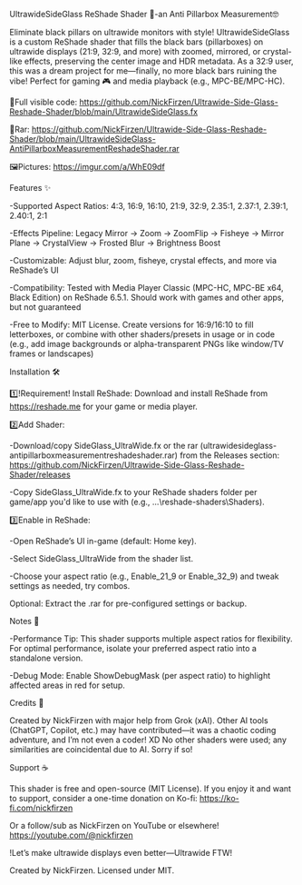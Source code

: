 UltrawideSideGlass ReShade Shader 🚀-an Anti Pillarbox Measurement🤓

Eliminate black pillars on ultrawide monitors with style! UltrawideSideGlass is a custom ReShade shader that fills the black bars (pillarboxes) on ultrawide displays (21:9, 32:9, and more) with zoomed, mirrored, or crystal-like effects, preserving the center image and HDR metadata.
As a 32:9 user, this was a dream project for me—finally, no more black bars ruining the vibe! Perfect for gaming 🎮 and media playback (e.g., MPC-BE/MPC-HC).

📜Full visible code: https://github.com/NickFirzen/Ultrawide-Side-Glass-Reshade-Shader/blob/main/UltrawideSideGlass.fx

📕Rar: https://github.com/NickFirzen/Ultrawide-Side-Glass-Reshade-Shader/blob/main/UltrawideSideGlass-AntiPillarboxMeasurementReshadeShader.rar

🖼️Pictures: https://imgur.com/a/WhE09df

Features ✨

-Supported Aspect Ratios: 4:3, 16:9, 16:10, 21:9, 32:9, 2.35:1, 2.37:1, 2.39:1, 2.40:1, 2:1

-Effects Pipeline: Legacy Mirror → Zoom → ZoomFlip → Fisheye → Mirror Plane → CrystalView → Frosted Blur → Brightness Boost

-Customizable: Adjust blur, zoom, fisheye, crystal effects, and more via ReShade’s UI

-Compatibility: Tested with Media Player Classic (MPC-HC, MPC-BE x64, Black Edition) on ReShade 6.5.1. Should work with games and other apps, but not guaranteed

-Free to Modify: MIT License. Create versions for 16:9/16:10 to fill letterboxes, or combine with other shaders/presets in usage or in code (e.g., add image backgrounds or alpha-transparent PNGs like window/TV frames or landscapes)


Installation 🛠️

1️⃣!Requirement! Install ReShade: Download and install ReShade from https://reshade.me for your game or media player.

2️⃣Add Shader:

-Download/copy SideGlass_UltraWide.fx or the rar (ultrawidesideglass-antipillarboxmeasurementreshadeshader.rar) from the Releases section: https://github.com/NickFirzen/Ultrawide-Side-Glass-Reshade-Shader/releases

-Copy SideGlass_UltraWide.fx to your ReShade shaders folder per game/app you'd like to use with (e.g., ...\reshade-shaders\Shaders).

3️⃣Enable in ReShade:

-Open ReShade’s UI in-game (default: Home key).

-Select SideGlass_UltraWide from the shader list.

-Choose your aspect ratio (e.g., Enable_21_9 or Enable_32_9) and tweak settings as needed, try combos.


Optional: Extract the .rar for pre-configured settings or backup.


Notes 📝

-Performance Tip: This shader supports multiple aspect ratios for flexibility. For optimal performance, isolate your preferred aspect ratio into a standalone version.

-Debug Mode: Enable ShowDebugMask (per aspect ratio) to highlight affected areas in red for setup.


Credits 🙌


Created by NickFirzen with major help from Grok (xAI). Other AI tools (ChatGPT, Copilot, etc.) may have contributed—it was a chaotic coding adventure, and I’m not even a coder! XD No other shaders were used; any similarities are coincidental due to AI. Sorry if so!


Support ☕

This shader is free and open-source (MIT License). If you enjoy it and want to support, consider a one-time donation on Ko-fi:
https://ko-fi.com/nickfirzen

Or a follow/sub as NickFirzen on YouTube or elsewhere!
https://youtube.com/@nickfirzen

!Let’s make ultrawide displays even better—Ultrawide FTW!


Created by NickFirzen. Licensed under MIT.
